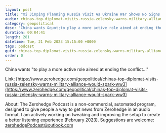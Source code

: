 ```yaml
---
layout: post
title: "Xi Jinping Planning Russia Visit As Ukraine War Shows No Signs Of Slowing"
audio: chinas-top-diplomat-visits-russia-zelensky-warns-military-alliance-would-spark-ww3-1
category: geopolitical
desc: "China wants &quot;to play a more active role aimed at ending the conflict...&quot; "
duration: 00:04:41
length: 281
datetime: Tue, 21 Feb 2023 15:15:00 +0000
tags: podcast
guid: chinas-top-diplomat-visits-russia-zelensky-warns-military-alliance-would-spark-ww3-0
order: 0
---
```

China wants &quot;to play a more active role aimed at ending the conflict...&quot; 

Link: [https://www.zerohedge.com/geopolitical/chinas-top-diplomat-visits-russia-zelensky-warns-military-alliance-would-spark-ww3](https://www.zerohedge.com/geopolitical/chinas-top-diplomat-visits-russia-zelensky-warns-military-alliance-would-spark-ww3)

About: The Zerohedge Podcast is a non-commercial, automated program, designed to give people a way to get news from Zerohedge in an audio format.  I am actively working on tweaking and improving the setup to create a better listening experience (February 2023).  Suggestions are welcome: [zerohedgePodcast@outlook.com](mailto:zerohedgePodcast@outlook.com)